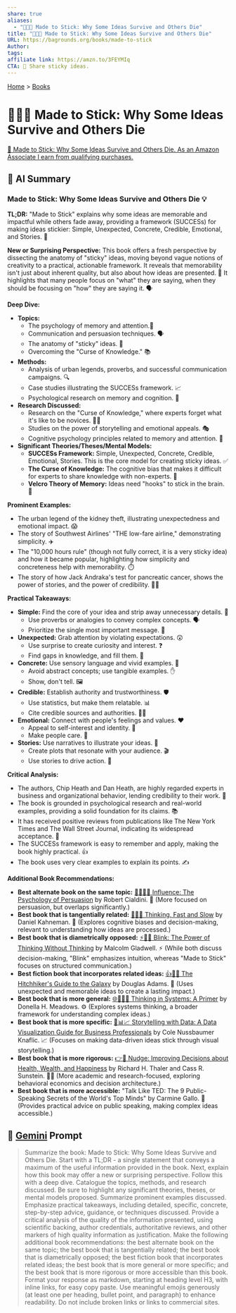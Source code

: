 ```yaml
---
share: true
aliases:
  - "🧠🌱💀 Made to Stick: Why Some Ideas Survive and Others Die"
title: "🧠🌱💀 Made to Stick: Why Some Ideas Survive and Others Die"
URL: https://bagrounds.org/books/made-to-stick
Author:
tags:
affiliate link: https://amzn.to/3FEYMIq
CTA: 📢 Share sticky ideas.
---
```

[Home](../index.md) > [Books](./index.md)  
# 🧠🌱💀 Made to Stick: Why Some Ideas Survive and Others Die  
[🛒 Made to Stick: Why Some Ideas Survive and Others Die. As an Amazon Associate I earn from qualifying purchases.](https://amzn.to/3FEYMIq)  
  
## 🤖 AI Summary  
### Made to Stick: Why Some Ideas Survive and Others Die 💡  
  
**TL;DR:** "Made to Stick" explains why some ideas are memorable and impactful while others fade away, providing a framework (SUCCESs) for making ideas stickier: Simple, Unexpected, Concrete, Credible, Emotional, and Stories. 🌟  
  
**New or Surprising Perspective:** This book offers a fresh perspective by dissecting the anatomy of "sticky" ideas, moving beyond vague notions of creativity to a practical, actionable framework. It reveals that memorability isn't just about inherent quality, but also about how ideas are presented. 🤯 It highlights that many people focus on "what" they are saying, when they should be focusing on "how" they are saying it. 🗣️  
  
**Deep Dive:**  
  
* **Topics:**  
    * The psychology of memory and attention.🧠  
    * Communication and persuasion techniques. 🗣️  
    * The anatomy of "sticky" ideas. 🧬  
    * Overcoming the "Curse of Knowledge." 📚  
* **Methods:**  
    * Analysis of urban legends, proverbs, and successful communication campaigns. 🔍  
    * Case studies illustrating the SUCCESs framework. 📈  
    * Psychological research on memory and cognition. 🧪  
* **Research Discussed:**  
    * Research on the "Curse of Knowledge," where experts forget what it's like to be novices. 🧑‍🏫  
    * Studies on the power of storytelling and emotional appeals. 🎭  
    * Cognitive psychology principles related to memory and attention. 💭  
* **Significant Theories/Theses/Mental Models:**  
    * **SUCCESs Framework:** Simple, Unexpected, Concrete, Credible, Emotional, Stories. This is the core model for creating sticky ideas. ✅  
    * **The Curse of Knowledge:** The cognitive bias that makes it difficult for experts to share knowledge with non-experts. 🛑  
    * **Velcro Theory of Memory:** Ideas need "hooks" to stick in the brain. 🧲  
  
**Prominent Examples:**  
  
* The urban legend of the kidney theft, illustrating unexpectedness and emotional impact. 😱  
* The story of Southwest Airlines' "THE low-fare airline," demonstrating simplicity. ✈️  
* The "10,000 hours rule" (though not fully correct, it is a very sticky idea) and how it became popular, highlighting how simplicity and concreteness help with memorability. ⏱️  
* The story of how Jack Andraka's test for pancreatic cancer, shows the power of stories, and the power of credibility. 🧑‍🔬  
  
**Practical Takeaways:**  
  
* **Simple:** Find the core of your idea and strip away unnecessary details. 🎯  
    * Use proverbs or analogies to convey complex concepts. 🗣️  
    * Prioritize the single most important message. 🥇  
* **Unexpected:** Grab attention by violating expectations. 😲  
    * Use surprise to create curiosity and interest. ❓  
    * Find gaps in knowledge, and fill them. 🧩  
* **Concrete:** Use sensory language and vivid examples. 🧱  
    * Avoid abstract concepts; use tangible examples. ✋  
    * Show, don't tell. 🖼️  
* **Credible:** Establish authority and trustworthiness. 🛡️  
    * Use statistics, but make them relatable. 📊  
    * Cite credible sources and authorities. 🧑‍💼  
* **Emotional:** Connect with people's feelings and values. ❤️  
    * Appeal to self-interest and identity. 🙋  
    * Make people care. 🤗  
* **Stories:** Use narratives to illustrate your ideas. 📖  
    * Create plots that resonate with your audience. 🎬  
    * Use stories to drive action. 🚀  
  
**Critical Analysis:**  
  
* The authors, Chip Heath and Dan Heath, are highly regarded experts in business and organizational behavior, lending credibility to their work. 💼  
* The book is grounded in psychological research and real-world examples, providing a solid foundation for its claims. 📚  
* It has received positive reviews from publications like The New York Times and The Wall Street Journal, indicating its widespread acceptance. 📰  
* The SUCCESs framework is easy to remember and apply, making the book highly practical. 👍  
* The book uses very clear examples to explain its points. ✍️  
  
**Additional Book Recommendations:**  
  
* **Best alternate book on the same topic:** [🍃🧠🤝🏼 Influence: The Psychology of Persuasion](./influence.md) by Robert Cialdini. 🧠 (More focused on persuasion, but overlaps significantly.)  
* **Best book that is tangentially related:** [🤔🐇🐢 Thinking, Fast and Slow](./thinking-fast-and-slow.md) by Daniel Kahneman. 💭 (Explores cognitive biases and decision-making, relevant to understanding how ideas are processed.)  
* **Best book that is diametrically opposed:** [⚡🚫💭 Blink: The Power of Thinking Without Thinking](./blink-the-power-of-thinking-without-thinking.md) by Malcolm Gladwell. ⚡ (While both discuss decision-making, "Blink" emphasizes intuition, whereas "Made to Stick" focuses on structured communication.)  
* **Best fiction book that incorporates related ideas:** [👍🦮🌌 The Hitchhiker's Guide to the Galaxy](./the-hitchhikers-guide-to-the-galaxy.md) by Douglas Adams. 🌌 (Uses unexpected and memorable ideas to create a lasting impact.)  
* **Best book that is more general:** [🌐🔗🧠📖 Thinking in Systems: A Primer](./thinking-in-systems.md) by Donella H. Meadows. ⚙️ (Explores systems thinking, a broader framework for understanding complex ideas.)  
* **Best book that is more specific:** [📖📊📈 Storytelling with Data: A Data Visualization Guide for Business Professionals](./storytelling-with-data-a-data-visualization-guide-for-business-professionals.md) by Cole Nussbaumer Knaflic. 📈 (Focuses on making data-driven ideas stick through visual storytelling.)  
* **Best book that is more rigorous:** [👉🤏 Nudge: Improving Decisions about Health, Wealth, and Happiness](./nudge.md) by Richard H. Thaler and Cass R. Sunstein. 🧑‍⚖️ (More academic and research-focused, exploring behavioral economics and decision architecture.)  
* **Best book that is more accessible:** "Talk Like TED: The 9 Public-Speaking Secrets of the World's Top Minds" by Carmine Gallo. 🎤 (Provides practical advice on public speaking, making complex ideas accessible.)  
  
## 💬 [Gemini](https://gemini.google.com) Prompt  
> Summarize the book: Made to Stick: Why Some Ideas Survive and Others Die. Start with a TL;DR - a single statement that conveys a maximum of the useful information provided in the book. Next, explain how this book may offer a new or surprising perspective. Follow this with a deep dive. Catalogue the topics, methods, and research discussed. Be sure to highlight any significant theories, theses, or mental models proposed. Summarize prominent examples discussed. Emphasize practical takeaways, including detailed, specific, concrete, step-by-step advice, guidance, or techniques discussed. Provide a critical analysis of the quality of the information presented, using scientific backing, author credentials, authoritative reviews, and other markers of high quality information as justification. Make the following additional book recommendations: the best alternate book on the same topic; the best book that is tangentially related; the best book that is diametrically opposed; the best fiction book that incorporates related ideas; the best book that is more general or more specific; and the best book that is more rigorous or more accessible than this book. Format your response as markdown, starting at heading level H3, with inline links, for easy copy paste. Use meaningful emojis generously (at least one per heading, bullet point, and paragraph) to enhance readability. Do not include broken links or links to commercial sites.